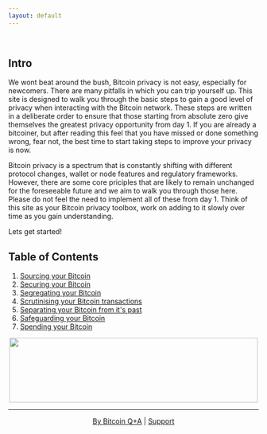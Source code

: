 ```yaml
---
layout: default
---
```

<br/>

## Intro

We wont beat around the bush, Bitcoin privacy is not easy, especially for newcomers. There are many pitfalls in which you can trip yourself up. This site is designed to walk you through the basic steps to gain a good level of privacy when interacting with the Bitcoin network. These steps are written in a deliberate order to ensure that those starting from absolute zero give themselves the greatest privacy opportunity from day 1. If you are already a bitcoiner, but after reading this feel that you have missed or done something wrong, fear not, the best time to start taking steps to improve your privacy is now.

Bitcoin privacy is a spectrum that is constantly shifting with different protocol changes, wallet or node features and regulatory frameworks. However, there are some core priciples that are likely to remain unchanged for the foreseeable future and we aim to walk you through those here. Please do not feel the need to implement all of these from day 1. Think of this site as your Bitcoin privacy toolbox, work on adding to it slowly over time as you gain understanding.

Lets get started!

## Table of Contents

1.  [Sourcing your Bitcoin](get.md)
2.  [Securing your Bitcoin](secure.md)
3.  [Segregating your Bitcoin](segregate.md)
4.  [Scrutinising your Bitcoin transactions](scrutinise.md)
5.  [Separating your Bitcoin from it's past](separate.md)
6.  [Safeguarding your Bitcoin](safeguard.md)
7.  [Spending your Bitcoin](spend.md)


<p align="center">
  <img width="500" height="130" src="https://raw.githubusercontent.com/BitcoinQnA/BitcoinPrivacyGuide/master/assets/images/Test%201.png">
</p>

***

<p align="center">
  <a href="https://twitter.com/BitcoinQ_A">By Bitcoin Q+A</a> |
  <a href="https://www.bitcoinqna.com/donations">Support</a>
  <br><br>
</p>
